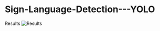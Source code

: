 # Sign-Language-Detection---YOLO

Results
![Results](https://github.com/user-attachments/assets/1724563c-da86-4d5e-bb34-43d547d2b0ca)
